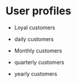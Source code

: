# User profiles

* Loyal customers


* daily customers
  

* Monthly customers


* quarterly customers


* yearly customers